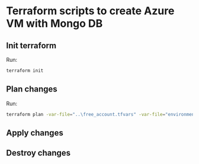 # Terraform scripts to create Azure VM with Mongo DB

## Init terraform

Run:

```bash
terraform init
```

## Plan changes

Run:

```bash
terraform plan -var-file="..\free_account.tfvars" -var-file="environment_configs\dev\development.tfvars"
```


## Apply changes

## Destroy changes
